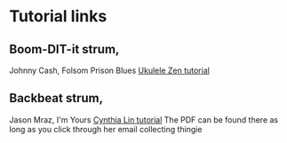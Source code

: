 # Tutorial links

## Boom-DIT-it strum,

Johnny Cash, Folsom Prison Blues
[Ukulele Zen tutorial](https://www.youtube.com/watch?v=iyVE5DXC860)

## Backbeat strum, 
Jason Mraz, I'm Yours
[Cynthia Lin tutorial](https://www.youtube.com/watch?v=Ailz-IgzeM4)
The PDF can be found there as long as you click through her email collecting thingie
